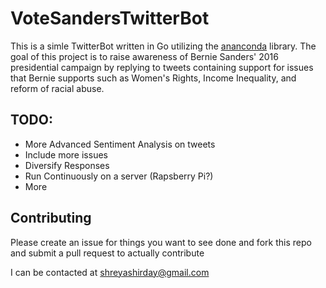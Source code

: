 VoteSandersTwitterBot
=====================

This is a simle TwitterBot written in Go utilizing the [ananconda]("http://www.github.com/ChimeraCoder/anaconda") library. The goal of this project is to raise awareness of Bernie Sanders' 2016 presidential campaign by replying to tweets containing support for issues that Bernie supports such as Women's Rights, Income Inequality, and reform of racial abuse.


## TODO:

* More Advanced Sentiment Analysis on tweets
* Include more issues
* Diversify Responses
* Run Continuously on a server (Rapsberry Pi?)
* More

## Contributing

Please create an issue for things you want to see done and fork this repo and submit a pull request to actually contribute

I can be contacted at shreyashirday@gmail.com
